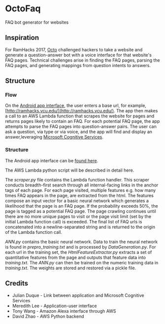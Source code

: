 # OctoFaq
FAQ bot generator for websites

## Inspiration
For RamHacks 2017, [Octo](http://www.octoconsulting.com/) challenged hackers to take a website and generate a question-answer bot with a voice interface for that website's FAQ pages. Technical challenges arise in finding the FAQ pages, parsing the FAQ pages, and generating mappings from question intents to answers.

## Structure
### Flow
On the [Android app interface](https://github.com/juliandduque/OCTO-FAQUESTER), the user enters a base url, for example, [http://ramhacks.vcu.edu/](http://ramhacks.vcu.edu/). The app then makes a call to an AWS Lambda function that scrapes the website for pages and returns pages likely to contain an FAQ. For each potential FAQ page, the app attempts to parse the FAQ pages into question-answer pairs. The user can ask a question, via type or via voice, and the app will find and display an answer,leveraging [Microsoft Cognitive Services](https://azure.microsoft.com/en-us/services/cognitive-services/?v=17.29).

### Structure
The Android app interface can be [found here](https://github.com/juliandduque/OCTO-FAQUESTER).

The AWS Lambda python script will be described in detail here.

The _scraper.py_ file contains the Lambda function handler. This scraper conducts breadth-first search through all internal-facing links in the anchor tags of each page. For each page visited, multiple features e.g. how many times FAQ appears in the page, are extracted from the html. The features compose an input vector for a basic neural network which generates a likelihood that the page is an FAQ page. If the probability exceeds 50%, the page is tagged as a potential FAQ page. The page crawling continues until there are no more unique pages to visit or the page visit limit (set by the initial Lambda function call) is exceeded. The final list of FAQ urls is concatenated into a newline-separated string and is returned to the origin of the Lambda function call.

_ANN.py_ contains the basic neural network. Data to train the neural network is found in _prepro_training.txt_ and is processed by _DataGeneration.py_. For each url in the training set, the _HtmlFeatureExtractor.py_ extracts a set of quantitative features from the page and outputs that feature data into _training.txt_. The _ANN.py_ can then be trained on the numeric training data in _training.txt_. The weights are stored and restored via a pickle file.

## Credits
* Julian Duque - Link between application and Microsoft Cognitive Services
* Meredith Lee - Application-user interface
* Tony Wang - Amazon Alexa interface through AWS
* David Zhao - AWS Python backend